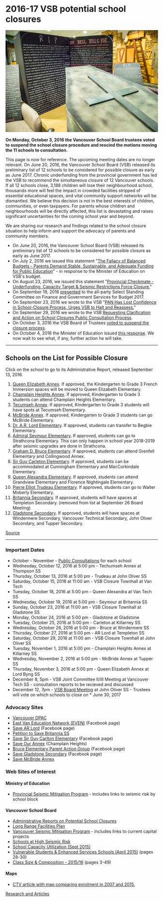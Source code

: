 # 2016-17 VSB potential school closures

<img class="hero" alt="Coffin and grave stones" src="/images/6746650_orig.jpeg" />

**On Monday, October 3, 2016 the Vancouver School Board trustees voted to suspend the school closure procedure and rescind the motions moving the 11 schools to consultation.**

This page is now for reference. The upcoming meeting dates are no longer relevant.
On June 20, 2016, the Vancouver School Board (VSB) released its preliminary list of 12 schools to be considered for possible closure as early as June 2017. Chronic underfunding from the provincial government has led the VSB to recommend the simultaneous closure of 12 Vancouver schools.  If all 12 schools close, 3,188 children will lose their neighbourhood school, thousands more will feel the impact in crowded facilities stripped of essential educational spaces, and vital community support networks will be dismantled. We believe this decision is not in the best interests of children, communities, or even taxpayers.  For parents whose children and neighbourhoods will be directly affected, this list is devastating and raises significant uncertainties for the coming school year and beyond.
 
We are sharing our research and findings related to the school closure situation to help inform and support the advocacy of parents and community members.

* On June 20, 2016, the Vancouver School Board (VSB) released its preliminary list of 12 schools to be considered for possible closure as early as June 2017. 
* On July 2, 2016 we issued this statement "[The Fallacy of Balanced Budgets - Parents Demand Stable, Sustainable, and Adequate Funding for Public Education](/2016/07/02/balanced-budgets)" - in response to the Minister of Education on VSB's budget.
* On August 23, 2016, we issued this statement "[Provincial Checkmate - Underfunding, Capacity Target & Seismic Restrictions Force Closure.](/2016/08/23/provincial-checkmate)"
* On September 19, 2016 [presented](/2016/09/20/2017-budget) to the all-party Select Standing Committee on Finance and Government Services for Budget 2017.
* On September 23, 2016 we wrote to the VSB  "[PAN Has Lost Confidence in School-Closure Process, Urges VSB to Halt and Reassess.](/2016/09/23/request-for-information)"
* On September 29, 2016 we wrote to the VSB [Requesting Clarification and Action on School Closures Public Consultation Process](/2016/09/29/letter-to-the-vsb).
* On October 3, 2016 the VSB Board of Trustees [voted to suspend the closure process](https://www.vsb.bc.ca/district-news/vancouver-board-education-suspends-school-closure-process).
* On October 4, 2016 the Minister of Education issued [this response](https://news.gov.bc.ca/releases/2016EDUC0123-001897). We now wait to see what, if any, further action he will take. 

---

## Schools on the List for Possible Closure

Click on the school to go to its Administrative Report, released September 13, 2016.


1. [Queen Elizabeth Annex](http://engage.vsb.bc.ca/wp-content/uploads/School-Report-Q-E-Annex.pdf). If approved, the Kindergarten to Grade 3 French Immersion spaces will be moved to Queen Elizabeth Elementary.
2. [Champlain Heights Annex](http://engage.vsb.bc.ca/wp-content/uploads/School-Report-C-H-Annex.pdf). If approved, Kindergarten to Grade 3 students can attend Champlain Heights Elementary.
3. [Tecumseh Annex](http://engage.vsb.bc.ca/wp-content/uploads/School-Report-Tecumseh-Annex.pdf). If approved, Kindergarten to Grade 3 students will have spots at Tecumseh Elementary.
4. [McBride Annex](http://engage.vsb.bc.ca/wp-content/uploads/School-Report-McBride-Annex.pdf). If approved, Kindergarten to Grade 3 students can go McBride Elementary.
5. [Dr. A.R. Lord Elementary](http://engage.vsb.bc.ca/wp-content/uploads/School-Report-Lord.pdf). If approved, students can transfer to Begbie Elementary.
6. [Admiral Seymour Elementary](http://engage.vsb.bc.ca/wp-content/uploads/School-Report-Seymour.pdf). If approved, students can go to Strathcona Elementary. This can only happen in school year 2018-2019 after seismic upgrades are done in Strathcona.
7. [Graham D. Bruce Elementary](http://engage.vsb.bc.ca/wp-content/uploads/School-Report-Bruce.pdf). If approved, students can attend Grenfell Elementary and Collingwood Annex.
8. [Sir Guy Carleton Elementary](http://engage.vsb.bc.ca/wp-content/uploads/School-Report-Carleton.pdf). If approved, students can be accommodated at Cunningham Elementary and MacCorkindale Elementary.
9. [Queen Alexandra Elementary](http://engage.vsb.bc.ca/wp-content/uploads/School-Report-Queen-Alexandra.pdf). If approved, students can attend Grandview Elementary and Florence Nightingale Elementary.
10. [Pierre Elliot Trudeau Elementary](http://engage.vsb.bc.ca/wp-content/uploads/School-Report-Trudeau.pdf). If approved, students can go to Walter Moberly Elementary.
11. [Britannia Secondary](http://engage.vsb.bc.ca/wp-content/uploads/School-Report-Britannia.pdf). If approved, students will have spaces at Templeton Secondary. (removed from list at September 26 Board Meeting)
12. [Gladstone Secondary](http://engage.vsb.bc.ca/wp-content/uploads/School-Report-Gladstone.pdf). If approved, students will have spaces at Windermere Secondary, Vancouver Technical Secondary, John Oliver Secondary, and Tupper Secondary.

[Source](http://vancouversun.com/news/local-news/vancouver-school-board-names-12-schools-to-be-considered-for-closure-next-year)

---

### Important Dates

* October - November - [Public Consultations](https://www.vsb.bc.ca/school-closure) for each school
* Wednesday, October 12, 2016 at 5:00 pm - Techumseh Annex at Thompson SS
* Thursday, October 13, 2016 at 5:00 pm -  Trudeau at John Oliver SS
* Saturday, October 15, 2016 at 11:00 am - VSB Closure Townhall at Van Tech
* Tuesday, October 18, 2016 at 5:00 pm - Queen Alexandra at Van Tech SS
* Wednesday, October 19, 2016 at 5:00 pm - Seymour at Britannia SS
* Sunday, October 23, 2016 at 11:00 am - VSB Closure Townhall at Gladstone SS
* Monday, October 24, 2016 at 5:00 pm - Gladstone at Gladstone
* Tuesday, October 25, 2016 at 5:00 pm -  Carleton at Killarney SS
* Wednesday, October 26, 2016 at 5:00 pm -  Bruce at Windermere SS
* Thursday, October 27, 2016 at 5:00 pm - AR Lord at Templeton SS
* Saturday, October 29, 2016 at 11:00 am - VSB Closure Townhall at John Oliver SS
* Tuesday, November 1, 2016 at 5:00 pm -   Champlain Heights Annex at Killarney SS
* Wednesday, November 2, 2016 at 5:00 pm - McBride Annex at Tupper SS
* Thursday, November 3, 2016 at 5:00 pm - Queen Elizabeth Annex at Lord Byng SS
* December 8, 5pm - VSB Joint Committee II/III Meeting at Vancouver Tech SS - consultation reports to be recieved and discussed
* December 12, 7pm - [VSB Board Meeting](https://www.vsb.bc.ca/calendars-events/board-meeting-139) at John Oliver SS - Trustees will vote on which schools to close on * June 30, 2017

### Advocacy Sites

* [Vancouver DPAC](http://vancouverdpac.org/)
* [East Van Education Network (EVEN)](https://www.facebook.com/East-Van-Education-Network-910435625746197/?fref=nf) (Facebook page)
* [Save AR Lord](https://www.savearlord.com/) (Facebook page)
* [Petition to Save Britannia SS](http://www.britsupportsociety.com/alumni/petition-to-save-britannia/)
* [Save Sir Guy Carlton Elementary](https://www.facebook.com/SAVE-Sir-Guy-Carleton-Elementary-School-131530903566413/) (Facebook page)
* [Save Our Annex](http://www.saveourannex.ca/) (Champlain Heights)
* [Bruce Elementary Parent Action Group](https://www.facebook.com/savebruce/) (Facebook page)
* [Save Gladstone Secondary](https://www.facebook.com/SaveGladstoneSecondary/) (Facebook page)
* [Save McBride Annex](https://savemcbrideannex.wordpress.com/)

### Web Sites of Interest

#### Ministry of Education
* [Provincial Seismic Mitigation Program](http://www2.gov.bc.ca/gov/content/education-training/administration/resource-management/capital-planning/seismic-mitigation-program) - includes links to seismic risk by school block

#### Vancouver School Board
* [Administrative Reports on Potential School Closures](http://engage.vsb.bc.ca/)
* [Long Range Facilities Plan](http://engage.vsb.bc.ca/lrfp-updates/)
* [Vancouver Seismic Mitigation Program](https://www.vsb.bc.ca/seismic-information) - includes links to current capital projects
* [Schools at High Seismic Risk](http://engage.vsb.bc.ca/wp-content/uploads/2016/05/appendix-f-schools-with-high-seismic-risk.pdf)
* [School Capacity Utilization (Sept 2015)](http://engage.vsb.bc.ca/wp-content/uploads/2016/06/appendix-k-current-capacity-utilization-by-school.pdf)
* [Vulnerable Students & Enhanced Services Schools (April 2015)](https://www.vsb.bc.ca/sites/default/files/15Nov18_op_commIII_agenda_1.pdf) (pages 28-30)
* [Class Size & Composition - 2015/16](https://www.vsb.bc.ca/sites/default/files/16Feb03_op_commIV_agenda.pdf) (pages 3-49)

#### Maps
* [CTV article with map comparing enrolment in 2007 and 2015.](http://bc.ctvnews.ca/school-board-reveals-shortlist-of-12-schools-facing-potential-closure-1.2953547)

[Research and Articles]()
